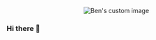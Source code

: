 <p align="center" top=0>
  <img src="https://user-images.githubusercontent.com/88495283/150962640-7fc42d18-8542-4013-99f7-a573a6b1c1e8.svg" alt="Ben's custom image"/>
</p>

### Hi there 👋

<!--
**DaemonRen/DaemonRen** is a ✨ _special_ ✨ repository because its `README.md` (this file) appears on your GitHub profile.

Here are some ideas to get you started:

- 🔭 I’m currently working on ...
- 🌱 I’m currently learning ...
- 👯 I’m looking to collaborate on ...
- 🤔 I’m looking for help with ...
- 💬 Ask me about ...
- 📫 How to reach me: ...
- 😄 Pronouns: ...
- ⚡ Fun fact: ...
-->
